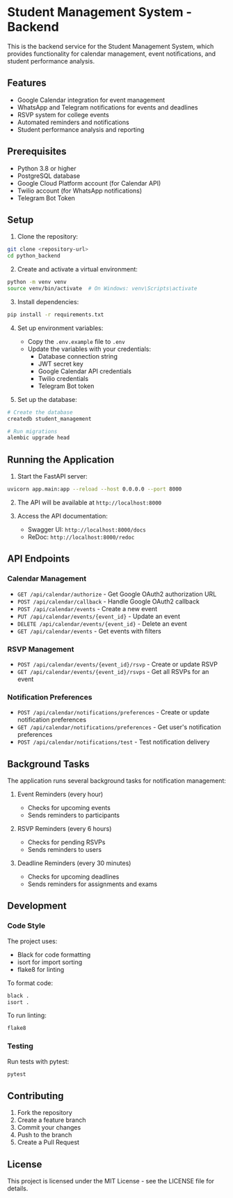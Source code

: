 # Student Management System - Backend

This is the backend service for the Student Management System, which provides functionality for calendar management, event notifications, and student performance analysis.

## Features

- Google Calendar integration for event management
- WhatsApp and Telegram notifications for events and deadlines
- RSVP system for college events
- Automated reminders and notifications
- Student performance analysis and reporting

## Prerequisites

- Python 3.8 or higher
- PostgreSQL database
- Google Cloud Platform account (for Calendar API)
- Twilio account (for WhatsApp notifications)
- Telegram Bot Token

## Setup

1. Clone the repository:
```bash
git clone <repository-url>
cd python_backend
```

2. Create and activate a virtual environment:
```bash
python -m venv venv
source venv/bin/activate  # On Windows: venv\Scripts\activate
```

3. Install dependencies:
```bash
pip install -r requirements.txt
```

4. Set up environment variables:
   - Copy the `.env.example` file to `.env`
   - Update the variables with your credentials:
     - Database connection string
     - JWT secret key
     - Google Calendar API credentials
     - Twilio credentials
     - Telegram Bot token

5. Set up the database:
```bash
# Create the database
createdb student_management

# Run migrations
alembic upgrade head
```

## Running the Application

1. Start the FastAPI server:
```bash
uvicorn app.main:app --reload --host 0.0.0.0 --port 8000
```

2. The API will be available at `http://localhost:8000`

3. Access the API documentation:
   - Swagger UI: `http://localhost:8000/docs`
   - ReDoc: `http://localhost:8000/redoc`

## API Endpoints

### Calendar Management
- `GET /api/calendar/authorize` - Get Google OAuth2 authorization URL
- `POST /api/calendar/callback` - Handle Google OAuth2 callback
- `POST /api/calendar/events` - Create a new event
- `PUT /api/calendar/events/{event_id}` - Update an event
- `DELETE /api/calendar/events/{event_id}` - Delete an event
- `GET /api/calendar/events` - Get events with filters

### RSVP Management
- `POST /api/calendar/events/{event_id}/rsvp` - Create or update RSVP
- `GET /api/calendar/events/{event_id}/rsvps` - Get all RSVPs for an event

### Notification Preferences
- `POST /api/calendar/notifications/preferences` - Create or update notification preferences
- `GET /api/calendar/notifications/preferences` - Get user's notification preferences
- `POST /api/calendar/notifications/test` - Test notification delivery

## Background Tasks

The application runs several background tasks for notification management:

1. Event Reminders (every hour)
   - Checks for upcoming events
   - Sends reminders to participants

2. RSVP Reminders (every 6 hours)
   - Checks for pending RSVPs
   - Sends reminders to users

3. Deadline Reminders (every 30 minutes)
   - Checks for upcoming deadlines
   - Sends reminders for assignments and exams

## Development

### Code Style

The project uses:
- Black for code formatting
- isort for import sorting
- flake8 for linting

To format code:
```bash
black .
isort .
```

To run linting:
```bash
flake8
```

### Testing

Run tests with pytest:
```bash
pytest
```

## Contributing

1. Fork the repository
2. Create a feature branch
3. Commit your changes
4. Push to the branch
5. Create a Pull Request

## License

This project is licensed under the MIT License - see the LICENSE file for details. 